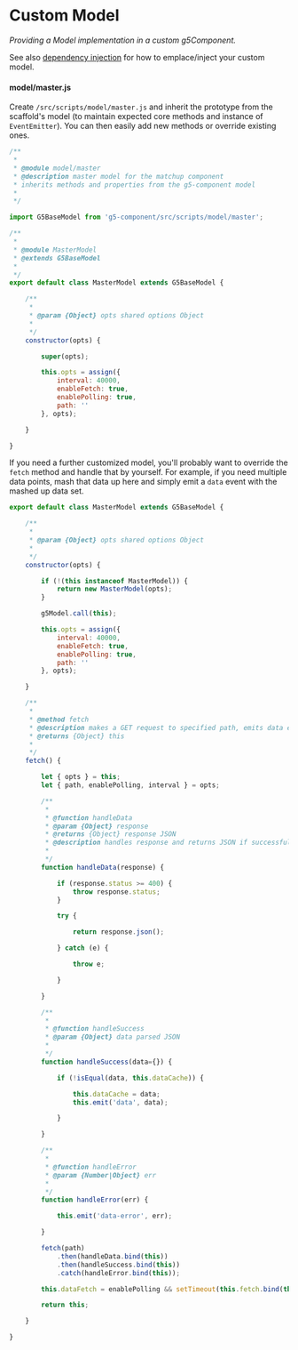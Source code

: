 # Custom Model

_Providing a Model implementation in a custom g5Component._

See also [dependency injection](./dependency-injection.md) for how to emplace/inject your custom model.

#### model/master.js

Create `/src/scripts/model/master.js` and inherit the prototype from the scaffold's model (to maintain expected core methods and instance of `EventEmitter`). You can then easily add new methods or override existing ones.

```js
/**
 *
 * @module model/master
 * @description master model for the matchup component
 * inherits methods and properties from the g5-component model
 *
 */

import G5BaseModel from 'g5-component/src/scripts/model/master';

/**
 *
 * @module MasterModel
 * @extends G5BaseModel
 *
 */
export default class MasterModel extends G5BaseModel {

    /**
     *
     * @param {Object} opts shared options Object
     *
     */
    constructor(opts) {

        super(opts);

        this.opts = assign({
            interval: 40000,
            enableFetch: true,
            enablePolling: true,
            path: ''
        }, opts);

    }

}
```

If you need a further customized model, you'll probably want to override the `fetch`
method and handle that by yourself. For example, if you need multiple data points, mash that
data up here and simply emit a `data` event with the mashed up data set.


```js
export default class MasterModel extends G5BaseModel {

    /**
     *
     * @param {Object} opts shared options Object
     *
     */
    constructor(opts) {

        if (!(this instanceof MasterModel)) {
            return new MasterModel(opts);
        }

        g5Model.call(this);

        this.opts = assign({
            interval: 40000,
            enableFetch: true,
            enablePolling: true,
            path: ''
        }, opts);

    }

    /**
     *
     * @method fetch
     * @description makes a GET request to specified path, emits data event, expecting JSON by default
     * @returns {Object} this
     *
     */
    fetch() {

        let { opts } = this;
        let { path, enablePolling, interval } = opts;

        /**
         *
         * @function handleData
         * @param {Object} response
         * @returns {Object} response JSON
         * @description handles response and returns JSON if successful
         *
         */
        function handleData(response) {

            if (response.status >= 400) {
                throw response.status;
            }

            try {

                return response.json();

            } catch (e) {

                throw e;

            }

        }

        /**
         *
         * @function handleSuccess
         * @param {Object} data parsed JSON
         *
         */
        function handleSuccess(data={}) {

            if (!isEqual(data, this.dataCache)) {

                this.dataCache = data;
                this.emit('data', data);

            }

        }

        /**
         *
         * @function handleError
         * @param {Number|Object} err
         *
         */
        function handleError(err) {

            this.emit('data-error', err);

        }

        fetch(path)
            .then(handleData.bind(this))
            .then(handleSuccess.bind(this))
            .catch(handleError.bind(this));

        this.dataFetch = enablePolling && setTimeout(this.fetch.bind(this), interval);

        return this;

    }

}
```
